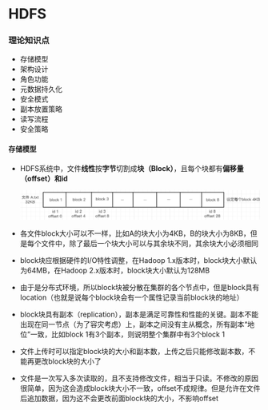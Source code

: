 # HDFS

### 理论知识点

- 存储模型
- 架构设计
- 角色功能
- 元数据持久化
- 安全模式
- 副本放置策略
- 读写流程
- 安全策略

#### 存储模型

- HDFS系统中，文件**线性**按**字节**切割成**块（Block）**，且每个块都有**偏移量（offset）**和**id**

  <img src="../../images/2020020622351866.png" alt="在这里插入图片描述" style="zoom: 67%;" />

- 各文件block大小可以不一样，比如A的块大小为4KB，B的块大小为8KB，但是每个文件中，除了最后一个块大小可以与其余块不同，其余块大小必须相同

- block块应根据硬件的I/O特性调整，在Hadoop 1.x版本时，block块大小默认为64MB，在Hadoop 2.x版本时，block块大小默认为128MB

- 由于是分布式环境，所以block块被分散在集群的各个节点中，但是block具有location（也就是说每个block块会有一个属性记录当前block块的地址）

- block块具有副本（replication），副本是满足可靠性和性能的关键。副本不能出现在同一节点（为了容灾考虑）上，副本之间没有主从概念，所有副本“地位”一致，比如block 1有3个副本，则说明整个集群中有3个block 1

- 文件上传时可以指定block块的大小和副本数，上传之后只能修改副本数，不能再更改block块的大小了

- 文件是一次写入多次读取的，且不支持修改文件，相当于只读。不修改的原因很简单，因为这会造成block块大小不一致，offset不成规律。但是允许在文件后追加数据，因为这不会更改前面block块的大小，不影响offset